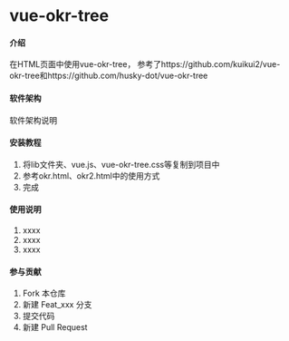 # vue-okr-tree

#### 介绍
在HTML页面中使用vue-okr-tree，
参考了https://github.com/kuikui2/vue-okr-tree和https://github.com/husky-dot/vue-okr-tree

#### 软件架构
软件架构说明


#### 安装教程

1.  将lib文件夹、vue.js、vue-okr-tree.css等复制到项目中
2.  参考okr.html、okr2.html中的使用方式
3.  完成

#### 使用说明

1.  xxxx
2.  xxxx
3.  xxxx

#### 参与贡献

1.  Fork 本仓库
2.  新建 Feat_xxx 分支
3.  提交代码
4.  新建 Pull Request
